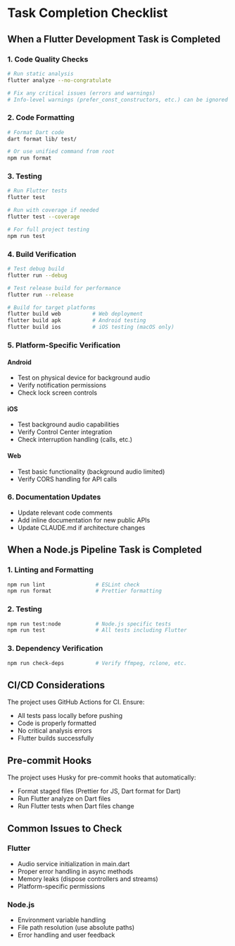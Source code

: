 # Task Completion Checklist

## When a Flutter Development Task is Completed

### 1. Code Quality Checks

```bash
# Run static analysis
flutter analyze --no-congratulate

# Fix any critical issues (errors and warnings)
# Info-level warnings (prefer_const_constructors, etc.) can be ignored
```

### 2. Code Formatting

```bash
# Format Dart code
dart format lib/ test/

# Or use unified command from root
npm run format
```

### 3. Testing

```bash
# Run Flutter tests
flutter test

# Run with coverage if needed
flutter test --coverage

# For full project testing
npm run test
```

### 4. Build Verification

```bash
# Test debug build
flutter run --debug

# Test release build for performance
flutter run --release

# Build for target platforms
flutter build web          # Web deployment
flutter build apk          # Android testing
flutter build ios          # iOS testing (macOS only)
```

### 5. Platform-Specific Verification

#### Android

- Test on physical device for background audio
- Verify notification permissions
- Check lock screen controls

#### iOS

- Test background audio capabilities
- Verify Control Center integration
- Check interruption handling (calls, etc.)

#### Web

- Test basic functionality (background audio limited)
- Verify CORS handling for API calls

### 6. Documentation Updates

- Update relevant code comments
- Add inline documentation for new public APIs
- Update CLAUDE.md if architecture changes

## When a Node.js Pipeline Task is Completed

### 1. Linting and Formatting

```bash
npm run lint                # ESLint check
npm run format              # Prettier formatting
```

### 2. Testing

```bash
npm run test:node           # Node.js specific tests
npm run test                # All tests including Flutter
```

### 3. Dependency Verification

```bash
npm run check-deps          # Verify ffmpeg, rclone, etc.
```

## CI/CD Considerations

The project uses GitHub Actions for CI. Ensure:

- All tests pass locally before pushing
- Code is properly formatted
- No critical analysis errors
- Flutter builds successfully

## Pre-commit Hooks

The project uses Husky for pre-commit hooks that automatically:

- Format staged files (Prettier for JS, Dart format for Dart)
- Run Flutter analyze on Dart files
- Run Flutter tests when Dart files change

## Common Issues to Check

### Flutter

- Audio service initialization in main.dart
- Proper error handling in async methods
- Memory leaks (dispose controllers and streams)
- Platform-specific permissions

### Node.js

- Environment variable handling
- File path resolution (use absolute paths)
- Error handling and user feedback
